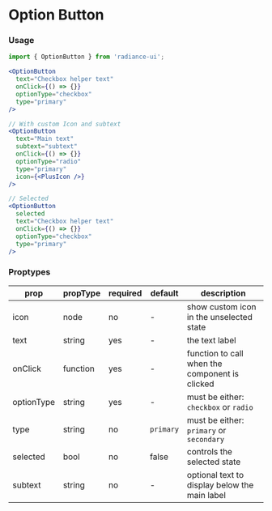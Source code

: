 # Option Button
### Usage

```jsx
import { OptionButton } from 'radiance-ui';

<OptionButton
  text="Checkbox helper text"
  onClick={() => {}}
  optionType="checkbox"
  type="primary"
/>

// With custom Icon and subtext
<OptionButton
  text="Main text"
  subtext="subtext"
  onClick={() => {}}
  optionType="radio"
  type="primary"
  icon={<PlusIcon />}
/>

// Selected
<OptionButton
  selected
  text="Checkbox helper text"
  onClick={() => {}}
  optionType="checkbox"
  type="primary"
/>
```

<!-- STORY -->

### Proptypes
| prop                  | propType         | required | default   | description                                                                                                                  
|-----------------------|------------------|----------|-----------|------------------------------------------------------------------------------------------------------------------------------|
| icon          | node           | no      | -          | show custom icon in the unselected state |
| text          | string         | yes     | -          | the text label |
| onClick       | function       | yes     | -          | function to call when the component is clicked |
| optionType    | string         | yes     | -          | must be either: `checkbox` or `radio` |
| type     | string         | no      | `primary`  | must be either: `primary` or `secondary` |
| selected      | bool           | no      | false      | controls the selected state  |
| subtext      | string           | no      | -      | optional text to display below the main label  |
